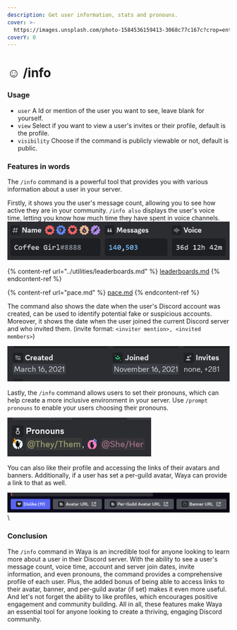 ```yaml
---
description: Get user information, stats and pronouns.
cover: >-
  https://images.unsplash.com/photo-1584536159413-3068c77c167c?crop=entropy&cs=srgb&fm=jpg&ixid=M3wxOTcwMjR8MHwxfHNlYXJjaHwzfHx0b2tpbyUyMG5pZ2h0fGVufDB8fHx8MTY4Mzk5NjUyMXww&ixlib=rb-4.0.3&q=85
coverY: 0
---
```


# ☺ /info

### Usage

* `user` A Id or mention of the user you want to see, leave blank for yourself.
* `view` Select if you want to view a user's invites or their profile, default is the profile.
* `visibility` Choose if the command is publicly viewable or not, default is public.

### Features in words

The `/info` command is a powerful tool that provides you with various information about a user in your server.

Firstly, it shows you the user's message count, allowing you to see how active they are in your community. `/info also` displays the user's voice time, letting you know how much time they have spent in voice channels.\
![](<../.gitbook/assets/image (13) (1) (1).png>)

{% content-ref url="../utilities/leaderboards.md" %}
[leaderboards.md](../utilities/leaderboards.md)
{% endcontent-ref %}

{% content-ref url="pace.md" %}
[pace.md](pace.md)
{% endcontent-ref %}

The command also shows the date when the user's Discord account was created, can be used to identify potential fake or suspicious accounts. Moreover, it shows the date when the user joined the current Discord server and who invited them. (invite format: `<inviter mention>, <invited members>`)

![](<../.gitbook/assets/image (20) (1).png>)

Lastly, the `/info` command allows users to set their pronouns, which can help create a more inclusive environment in your server. Use `/prompt pronouns` to enable your users choosing their pronouns.

![](<../.gitbook/assets/image (8) (1) (1) (1).png>)

You can also like their profile and accessing the links of their avatars and banners. Additionally, if a user has set a per-guild avatar, Waya can provide a link to that as well.

![](<../.gitbook/assets/image (19) (1).png>)\


### Conclusion

The `/info` command in Waya is an incredible tool for anyone looking to learn more about a user in their Discord server. With the ability to see a user's message count, voice time, account and server join dates, invite information, and even pronouns, the command provides a comprehensive profile of each user. Plus, the added bonus of being able to access links to their avatar, banner, and per-guild avatar (if set) makes it even more useful. And let's not forget the ability to like profiles, which encourages positive engagement and community building. All in all, these features make Waya an essential tool for anyone looking to create a thriving, engaging Discord community.
